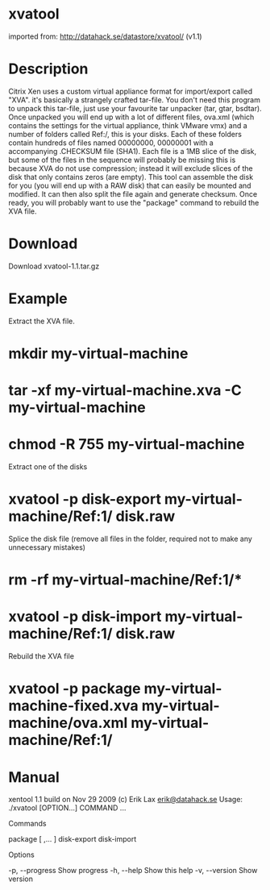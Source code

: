xvatool
=======
imported from: http://datahack.se/datastore/xvatool/ (v1.1)

Description
=======
Citrix Xen uses a custom virtual appliance format for import/export called "XVA". it's basically a strangely crafted tar-file. You don't need this program to unpack this tar-file, just use your favourite tar unpacker (tar, gtar, bsdtar). Once unpacked you will end up with a lot of different files, ova.xml (which contains the settings for the virtual appliance, think VMware vmx) and a number of folders called Ref:<number>/, this is your disks. Each of these folders contain hundreds of files named 00000000, 00000001 with a accompanying .CHECKSUM file (SHA1). Each file is a 1MB slice of the disk, but some of the files in the sequence will probably be missing this is because XVA do not use compression; instead it will exclude slices of the disk that only contains zeros (are empty). This tool can assemble the disk for you (you will end up with a RAW disk) that can easily be mounted and modified. It can then also split the file again and generate checksum. Once ready, you will probably want to use the "package" command to rebuild the XVA file.

Download
=======
Download xvatool-1.1.tar.gz

Example
=======
Extract the XVA file.

# mkdir my-virtual-machine
# tar -xf my-virtual-machine.xva -C my-virtual-machine
# chmod -R 755 my-virtual-machine

Extract one of the disks

# xvatool -p disk-export my-virtual-machine/Ref\:1/ disk.raw

Splice the disk file (remove all files in the folder, required not to make any unnecessary mistakes)

# rm -rf my-virtual-machine/Ref\:1/*
# xvatool -p disk-import my-virtual-machine/Ref\:1/ disk.raw

Rebuild the XVA file

# xvatool -p package my-virtual-machine-fixed.xva my-virtual-machine/ova.xml my-virtual-machine/Ref\:1/

Manual
=======

xentool 1.1 build on Nov 29 2009 (c) Erik Lax <erik@datahack.se>
Usage: ./xvatool [OPTION...] COMMAND ...

 Commands

 package      <xva-file> <file> [ ,<file>... ]
 disk-export  <xva-disk> <disk-image>
 disk-import  <xva-disk> <disk-image>

 Options

 -p,  --progress            Show progress
 -h,  --help                Show this help
 -v,  --version             Show version



